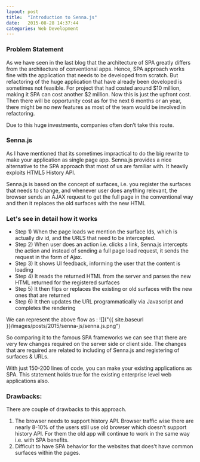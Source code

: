 ```yaml
---
layout: post
title:  "Introduction to Senna.js"
date:   2015-08-28 14:37:44
categories: Web Development
---
```


### Problem Statement
As we have seen in the last blog that the architecture of SPA greatly differs from the architecture of conventional apps. Hence, SPA approach works fine with the application that needs to be developed from scratch. But refactoring of the huge application that have already been developed is sometimes not feasible. For project that had costed around $10 million, making it SPA can cost another $2 million. Now this is just the upfront cost. Then there will be opportunity cost as for the next 6 months or an year, there might be no new features  as most of the team would be involved in refactoring. 

Due to this huge investments, companies often don’t take this route. 
### Senna.js
As I have mentioned that its sometimes impractical to do the big rewrite to make your application as single page app. Senna.js provides a nice alternative to the SPA approach that most of us are familiar with. It heavily exploits HTML5 History API.

Senna.js is based on the concept of surfaces, i.e. you register the surfaces that needs to change, and whenever user does anything relevant, the browser sends an AJAX request to get the full page in the conventional way and then it replaces the old surfaces with the new HTML

### Let's see in detail how it works

* Step 1) When the page loads we mention the surface Ids, which is actually div id, and the URLS that need to be intercepted. 
* Step 2) When user does an action i.e. clicks a link, Senna.js intercepts the action and instead of sending a full page load request, it sends the request in the form of Ajax.
* Step 3) It shows UI feedback, informing the user that the content is loading
* Step 4) It reads the returned HTML from the server and parses the new HTML returned for the registered surfaces
* Step 5) It then flips or replaces the existing or old surfaces with the new ones that are returned 
* Step 6) It then updates the URL programmatically via Javascript and completes the rendering

We can represent the above flow as :
![]("{{ site.baseurl }}/images/posts/2015/senna-js/senna.js.png")

So comparing it to the famous SPA frameworks we can see that there are very few changes required on the server side or client side. The changes that are required are related to including of Senna.js and registering of surfaces & URLs.

With just 150-200 lines of code, you can make your existing applications as SPA. This statement holds true for the existing enterprise level web applications also.

### Drawbacks:

There are couple of drawbacks to this approach.

1. The browser needs to support history API. Browser traffic wise there are nearly 8-10% of the users still use old browser which doesn’t support history API. For them the old app will continue to work in the same way i.e. with SPA benefits.
2. Difficult to have SPA behavior for the websites that does’t have common surfaces within  the pages.  
 
